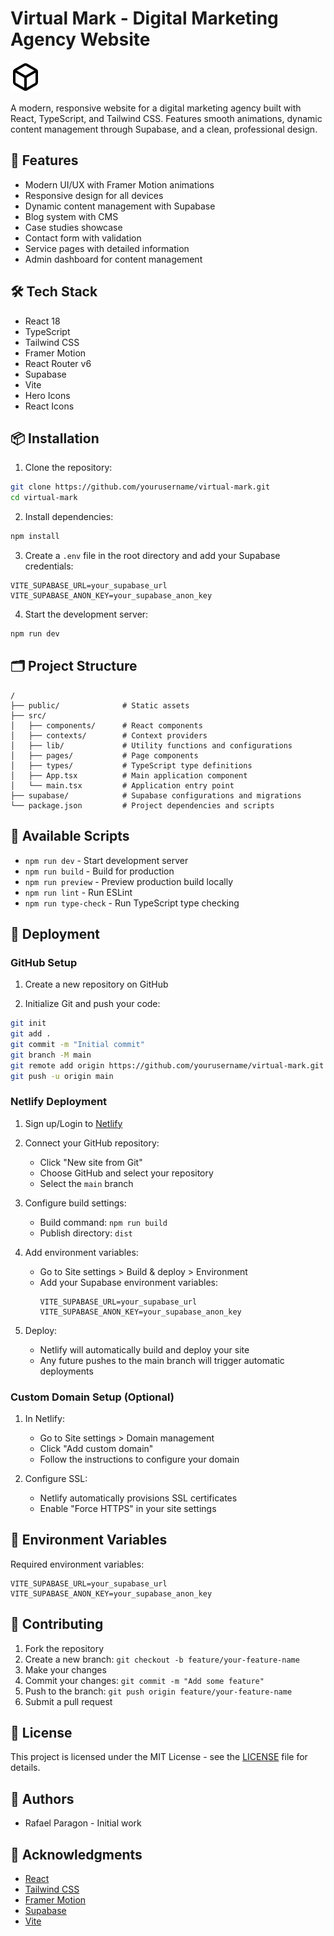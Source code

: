 # Virtual Mark - Digital Marketing Agency Website

![Virtual Mark](./public/favicon.svg)

A modern, responsive website for a digital marketing agency built with React, TypeScript, and Tailwind CSS. Features smooth animations, dynamic content management through Supabase, and a clean, professional design.

## 🚀 Features

- Modern UI/UX with Framer Motion animations
- Responsive design for all devices
- Dynamic content management with Supabase
- Blog system with CMS
- Case studies showcase
- Contact form with validation
- Service pages with detailed information
- Admin dashboard for content management

## 🛠️ Tech Stack

- React 18
- TypeScript
- Tailwind CSS
- Framer Motion
- React Router v6
- Supabase
- Vite
- Hero Icons
- React Icons

## 📦 Installation

1. Clone the repository:
```bash
git clone https://github.com/yourusername/virtual-mark.git
cd virtual-mark
```

2. Install dependencies:
```bash
npm install
```

3. Create a `.env` file in the root directory and add your Supabase credentials:
```env
VITE_SUPABASE_URL=your_supabase_url
VITE_SUPABASE_ANON_KEY=your_supabase_anon_key
```

4. Start the development server:
```bash
npm run dev
```

## 🗂️ Project Structure

```
/
├── public/              # Static assets
├── src/
│   ├── components/      # React components
│   ├── contexts/        # Context providers
│   ├── lib/             # Utility functions and configurations
│   ├── pages/           # Page components
│   ├── types/           # TypeScript type definitions
│   ├── App.tsx          # Main application component
│   └── main.tsx         # Application entry point
├── supabase/            # Supabase configurations and migrations
└── package.json         # Project dependencies and scripts
```

## 📜 Available Scripts

- `npm run dev` - Start development server
- `npm run build` - Build for production
- `npm run preview` - Preview production build locally
- `npm run lint` - Run ESLint
- `npm run type-check` - Run TypeScript type checking

## 🚀 Deployment

### GitHub Setup

1. Create a new repository on GitHub

2. Initialize Git and push your code:
```bash
git init
git add .
git commit -m "Initial commit"
git branch -M main
git remote add origin https://github.com/yourusername/virtual-mark.git
git push -u origin main
```

### Netlify Deployment

1. Sign up/Login to [Netlify](https://www.netlify.com/)

2. Connect your GitHub repository:
   - Click "New site from Git"
   - Choose GitHub and select your repository
   - Select the `main` branch

3. Configure build settings:
   - Build command: `npm run build`
   - Publish directory: `dist`

4. Add environment variables:
   - Go to Site settings > Build & deploy > Environment
   - Add your Supabase environment variables:
     ```
     VITE_SUPABASE_URL=your_supabase_url
     VITE_SUPABASE_ANON_KEY=your_supabase_anon_key
     ```

5. Deploy:
   - Netlify will automatically build and deploy your site
   - Any future pushes to the main branch will trigger automatic deployments

### Custom Domain Setup (Optional)

1. In Netlify:
   - Go to Site settings > Domain management
   - Click "Add custom domain"
   - Follow the instructions to configure your domain

2. Configure SSL:
   - Netlify automatically provisions SSL certificates
   - Enable "Force HTTPS" in your site settings

## 🔧 Environment Variables

Required environment variables:

```env
VITE_SUPABASE_URL=your_supabase_url
VITE_SUPABASE_ANON_KEY=your_supabase_anon_key
```

## 🤝 Contributing

1. Fork the repository
2. Create a new branch: `git checkout -b feature/your-feature-name`
3. Make your changes
4. Commit your changes: `git commit -m "Add some feature"`
5. Push to the branch: `git push origin feature/your-feature-name`
6. Submit a pull request

## 📄 License

This project is licensed under the MIT License - see the [LICENSE](LICENSE) file for details.

## 👥 Authors

- Rafael Paragon - Initial work

## 🙏 Acknowledgments

- [React](https://reactjs.org/)
- [Tailwind CSS](https://tailwindcss.com/)
- [Framer Motion](https://www.framer.com/motion/)
- [Supabase](https://supabase.io/)
- [Vite](https://vitejs.dev/)
